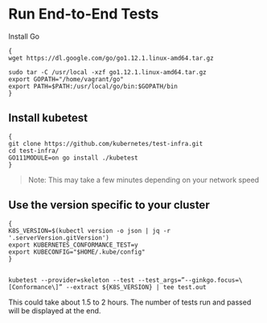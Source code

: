 # Run End-to-End Tests

Install Go

```
{
wget https://dl.google.com/go/go1.12.1.linux-amd64.tar.gz

sudo tar -C /usr/local -xzf go1.12.1.linux-amd64.tar.gz
export GOPATH="/home/vagrant/go"
export PATH=$PATH:/usr/local/go/bin:$GOPATH/bin
}
```
## Install kubetest

```
{
git clone https://github.com/kubernetes/test-infra.git
cd test-infra/
GO111MODULE=on go install ./kubetest
}
```

> Note: This may take a few minutes depending on your network speed

## Use the version specific to your cluster

```
{
K8S_VERSION=$(kubectl version -o json | jq -r '.serverVersion.gitVersion')
export KUBERNETES_CONFORMANCE_TEST=y
export KUBECONFIG="$HOME/.kube/config"
}


kubetest --provider=skeleton --test --test_args=”--ginkgo.focus=\[Conformance\]” --extract ${K8S_VERSION} | tee test.out

```


This could take about 1.5 to 2 hours. The number of tests run and passed will be displayed at the end.
